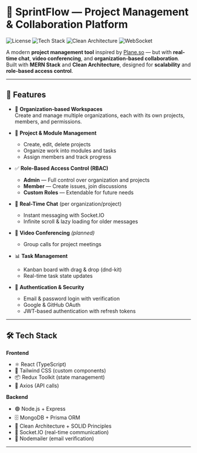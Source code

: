 # 🚀 SprintFlow — Project Management & Collaboration Platform

![License](https://img.shields.io/badge/license-MIT-green)
![Tech Stack](https://img.shields.io/badge/stack-MERN-blue)
![Clean Architecture](https://img.shields.io/badge/architecture-clean-orange)
![WebSocket](https://img.shields.io/badge/realtime-Socket.IO-purple)

A modern **project management tool** inspired by [Plane.so](https://plane.so) — but with **real-time chat**, **video conferencing**, and **organization-based collaboration**.  
Built with **MERN Stack** and **Clean Architecture**, designed for **scalability** and **role-based access control**.

---

## 📌 Features

- 🏢 **Organization-based Workspaces**  
  Create and manage multiple organizations, each with its own projects, members, and permissions.

- 📂 **Project & Module Management**  
  - Create, edit, delete projects
  - Organize work into modules and tasks
  - Assign members and track progress

- ✅ **Role-Based Access Control (RBAC)**  
  - **Admin** — Full control over organization and projects  
  - **Member** — Create issues, join discussions  
  - **Custom Roles** — Extendable for future needs

- 💬 **Real-Time Chat** (per organization/project)  
  - Instant messaging with Socket.IO  
  - Infinite scroll & lazy loading for older messages

- 🎥 **Video Conferencing** *(planned)*  
  - Group calls for project meetings

- 📊 **Task Management**  
  - Kanban board with drag & drop (dnd-kit)  
  - Real-time task state updates

- 🔐 **Authentication & Security**  
  - Email & password login with verification  
  - Google & GitHub OAuth  
  - JWT-based authentication with refresh tokens

---

## 🛠 Tech Stack

**Frontend**
- ⚛ React (TypeScript)  
- 🎨 Tailwind CSS (custom components)  
- 📦 Redux Toolkit (state management)  
- 📡 Axios (API calls)  

**Backend**
- 🟢 Node.js + Express  
- 🗄 MongoDB + Prisma ORM  
- 🧹 Clean Architecture + SOLID Principles  
- 🔌 Socket.IO (real-time communication)  
- 📧 Nodemailer (email verification)

---
